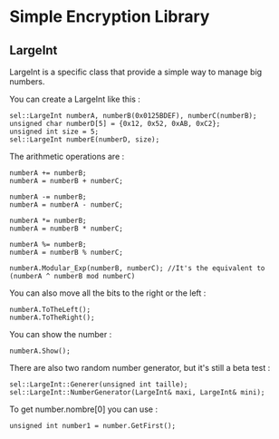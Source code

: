 Simple Encryption Library
=========================

LargeInt
--------

LargeInt is a specific class that provide a simple way to manage big numbers.

You can create a LargeInt like this :

    sel::LargeInt numberA, numberB(0x0125BDEF), numberC(numberB);
    unsigned char numberD[5] = {0x12, 0x52, 0xAB, 0xC2};
    unsigned int size = 5;
    sel::LargeInt numberE(numberD, size);
    
The arithmetic operations are :

	numberA += numberB;
	numberA = numberB + numberC;
	
	numberA -= numberB;
	numberA = numberA - numberC;
	
	numberA *= numberB;
	numberA = numberB * numberC;
	
	numberA %= numberB;
	numberA = numberB % numberC;
	
	numberA.Modular_Exp(numberB, numberC); //It's the equivalent to (numberA ^ numberB mod numberC)
	
You can also move all the bits to the right or the left :

    numberA.ToTheLeft();
	numberA.ToTheRight();
	
You can show the number :

    numberA.Show();
	
There are also two random number generator, but it's still a beta test :

	sel::LargeInt::Generer(unsigned int taille);
	sel::LargeInt::NumberGenerator(LargeInt& maxi, LargeInt& mini);
	
To get number.nombre[0] you can use :

    unsigned int number1 = number.GetFirst();
	

